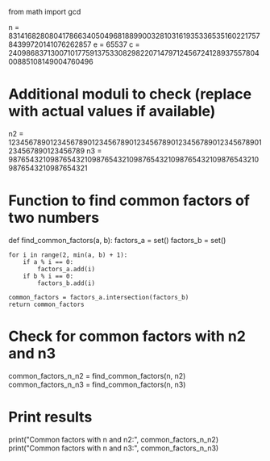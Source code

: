 from math import gcd

n = 831416828080417866340504968188990032810316193533653516022175784399720141076262857
e = 65537
c = 240986837130071017759137533082982207147971245672412893755780400885108149004760496

# Additional moduli to check (replace with actual values if available)
n2 = 1234567890123456789012345678901234567890123456789012345678901234567890123456789
n3 = 9876543210987654321098765432109876543210987654321098765432109876543210987654321

# Function to find common factors of two numbers
def find_common_factors(a, b):
    factors_a = set()
    factors_b = set()

    for i in range(2, min(a, b) + 1):
        if a % i == 0:
            factors_a.add(i)
        if b % i == 0:
            factors_b.add(i)

    common_factors = factors_a.intersection(factors_b)
    return common_factors

# Check for common factors with n2 and n3
common_factors_n_n2 = find_common_factors(n, n2)
common_factors_n_n3 = find_common_factors(n, n3)

# Print results
print("Common factors with n and n2:", common_factors_n_n2)
print("Common factors with n and n3:", common_factors_n_n3)
